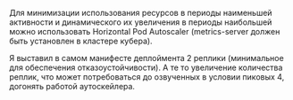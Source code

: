 Для минимизации использования ресурсов в периоды наименьшей активности и динамического их увеличения в периоды наибольшей можно использовать Horizontal Pod Autoscaler (metrics-server должен быть установлен в кластере кубера).

Я выставил в самом манифесте деплоймента 2 реплики (минимальное для обеспечения отказоустойчивости). А те то увеличение количества реплик, что может потребоваться до озвученных в условии пиковых 4, догонять работой аутоскейлера.
